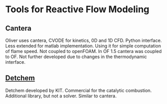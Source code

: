 Tools for Reactive Flow Modeling
======================

Cantera
----------
Oliver uses cantera, CVODE for kinetics, 0D and 1D CFD. Python interface. Less extended for matlab implementation. Using it for simple computation of flame speed. Not coupled to openFOAM. In OF 1.5 cantera was coupled to OF. Not further developed due to changes in the thermodynamic interface.

[Detchem](http://www.detchem.com/)
-------
Detchem developed by KIT. Commercial for the catalytic combustion. Additional library, but not a solver. Similar to cantera.
